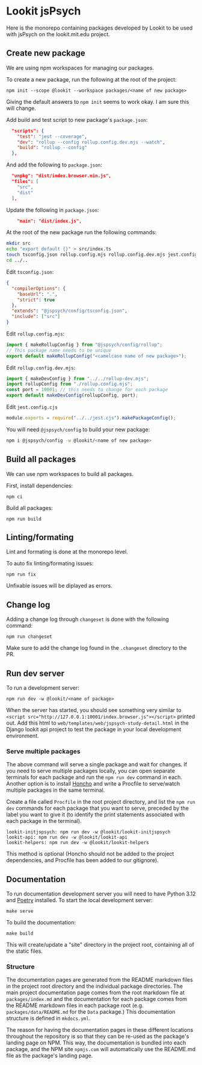 # Lookit jsPsych

Here is the monorepo containing packages developed by Lookit to be used with
jsPsych on the lookit.mit.edu project.

## Create new package

We are using npm workspaces for managing our packages.

To create a new package, run the following at the root of the project:

```
npm init --scope @lookit --workspace packages/<name of new package>
```

Giving the default answers to `npm init` seems to work okay. I am sure this will
change.

Add build and test script to new package's `package.json`:

```json
  "scripts": {
    "test": "jest --coverage",
    "dev": "rollup --config rollup.config.dev.mjs --watch",
    "build": "rollup --config"
  },
```

And add the following to `package.json`:

```json
  "unpkg": "dist/index.browser.min.js",
  "files": [
    "src",
    "dist"
  ],
```

Update the following in `package.json`:

```json
    "main": "dist/index.js",
```

At the root of the new package run the following commands:

```sh
mkdir src
echo "export default {}" > src/index.ts
touch tsconfig.json rollup.config.mjs rollup.config.dev.mjs jest.config.cjs
cd ../..
```

Edit `tsconfig.json`:

```json
{
  "compilerOptions": {
    "baseUrl": ".",
    "strict": true
  },
  "extends": "@jspsych/config/tsconfig.json",
  "include": ["src"]
}
```

Edit `rollup.config.mjs`:

```mjs
import { makeRollupConfig } from "@jspsych/config/rollup";
// This package name needs to be unique
export default makeRollupConfig("<camelcase name of new package>");
```

Edit `rollup.config.dev.mjs`:

```mjs
import { makeDevConfig } from "../../rollup-dev.mjs";
import rollupConfig from "./rollup.config.mjs";
const port = 10001; // this needs to change for each package
export default makeDevConfig(rollupConfig, port);
```

Edit `jest.config.cjs`

```cjs
module.exports = require("../../jest.cjs").makePackageConfig();
```

You will need `@jspsych/config` to build your new package:

```sh
npm i @jspsych/config -w @lookit/<name of new package>
```

## Build all packages

We can use npm workspaces to build all packages.

First, install dependencies:

```
npm ci
```

Build all packages:

```
npm run build
```

## Linting/formating

Lint and formating is done at the monorepo level.

To auto fix linting/formating issues:

```
npm run fix
```

Unfixable issues will be diplayed as errors.

## Change log

Adding a change log through `changeset` is done with the following command:

```
npm run changeset
```

Make sure to add the change log found in the `.changeset` directory to the PR.

## Run dev server

To run a development server:

```
npm run dev -w @lookit/<name of package>
```

When the server has started, you should see something very similar to
`<script src="http://127.0.0.1:10001/index.browser.js"></script>` printed out.
Add this html to `web/templates/web/jspsych-study-detail.html` in the Django
lookit api project to test the package in your local development environment.

### Serve multiple packages

The above command will serve a single package and wait for changes. If you need
to serve multiple packages locally, you can open separate terminals for each
package and run the `npm run dev` command in each. Another option is to install
[Honcho](https://github.com/nickstenning/honcho) and write a Procfile to
serve/watch multiple packages in the same terminal.

Create a file called `Procfile` in the root project directory, and list the
`npm run dev` commands for each package that you want to serve, preceded by the
label you want to give it (to identify the print statements associated with each
package in the terminal).

```
lookit-initjspsych: npm run dev -w @lookit/lookit-initjspsych
lookit-api: npm run dev -w @lookit/lookit-api
lookit-helpers: npm run dev -w @lookit/lookit-helpers
```

This method is optional (Honcho should not be added to the project dependencies,
and Procfile has been added to our gitignore).

## Documentation

To run documentation development server you will need to have Python 3.12 and
[Poetry](https://python-poetry.org/docs/#installation) installed. To start the
local development server:

```
make serve
```

To build the documentation:

```
make build
```

This will create/update a "site" directory in the project root, containing all
of the static files.

### Structure

The documentation pages are generated from the README markdown files in the
project root directory and the individual package directories. The main project
documentation page comes from the root markdown file at `packages/index.md` and
the documentation for each package comes from the README markdown files in each
package root (e.g. `packages/data/README.md` for the `Data` package.) This
documentation structure is defined in `mkdocs.yml`.

The reason for having the documentation pages in these different locations
throughout the repository is so that they can be re-used as the package's
landing page on NPM. This way, the documentation is bundled into each package,
and the NPM site `npmjs.com` will automatically use the README.md file as the
package's landing page.

